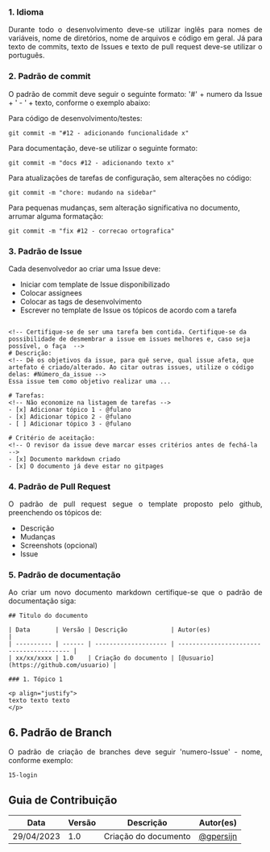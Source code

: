 ### 1. Idioma

<p align="justify">
Durante todo o desenvolvimento deve-se utilizar inglês para nomes de variáveis, nome de diretórios, nome de arquivos e código em geral. Já para texto de commits, texto de Issues e texto de pull request deve-se utilizar o português.</p>

### 2. Padrão de commit

<p align="justify">
O padrão de commit deve seguir o seguinte formato: '#' + numero da Issue + ' - ' + texto, conforme o exemplo abaixo:</p>

Para código de desenvolvimento/testes:

```
git commit -m "#12 - adicionando funcionalidade x"
```

Para documentação, deve-se utilizar o seguinte formato:

```
git commit -m "docs #12 - adicionando texto x"
```

Para atualizações de tarefas de configuração, sem alterações no código:

```
git commit -m "chore: mudando na sidebar"
```

Para pequenas mudanças, sem alteração significativa no documento, arrumar alguma formatação:

```
git commit -m "fix #12 - correcao ortografica"
```

### 3. Padrão de Issue

Cada desenvolvedor ao criar uma Issue deve:

- Iniciar com template de Issue disponibilizado
- Colocar assignees
- Colocar as tags de desenvolvimento
- Escrever no template de Issue os tópicos de acordo com a tarefa

```

<!-- Certifique-se de ser uma tarefa bem contida. Certifique-se da possibilidade de desmembrar a issue em issues melhores e, caso seja possível, o faça  -->
# Descrição:
<!-- Dê os objetivos da issue, para quê serve, qual issue afeta, que artefato é criado/alterado. Ao citar outras issues, utilize o código delas: #Número_da_issue -->
Essa issue tem como objetivo realizar uma ...

# Tarefas:
<!-- Não economize na listagem de tarefas -->
- [x] Adicionar tópico 1 - @fulano
- [x] Adicionar tópico 2 - @fulano
- [ ] Adicionar tópico 3 - @fulano

# Critério de aceitação:
<!-- O revisor da issue deve marcar esses critérios antes de fechá-la -->
- [x] Documento markdown criado
- [x] O documento já deve estar no gitpages

```

### 4. Padrão de Pull Request

<p align="justify">
O padrão de pull request segue o template proposto pelo github, preenchendo os tópicos de:</p>

- Descrição
- Mudanças
- Screenshots (opcional)
- Issue

### 5. Padrão de documentação

<p align="justify">
Ao criar um novo documento markdown certifique-se que o padrão de documentação siga:

```
## Titulo do documento

| Data       | Versão | Descrição            | Autor(es)                                |
| ---------- | ------ | -------------------- | ---------------------------------------- |
| xx/xx/xxxx | 1.0    | Criação do documento | [@usuario](https://github.com/usuario) |

### 1. Tópico 1

<p align="justify">
texto texto texto
</p>

```

## 6. Padrão de Branch

<p align="justify">
O padrão de criação de branches deve seguir 'numero-Issue' - nome, conforme exemplo:</p>

```
15-login
```

## Guia de Contribuição

| Data       | Versão | Descrição            | Autor(es)                                |
| ---------- | ------ | -------------------- | ---------------------------------------- |
| 29/04/2023 | 1.0    | Criação do documento | [@gpersijn](https://github.com/gpersijn) |
